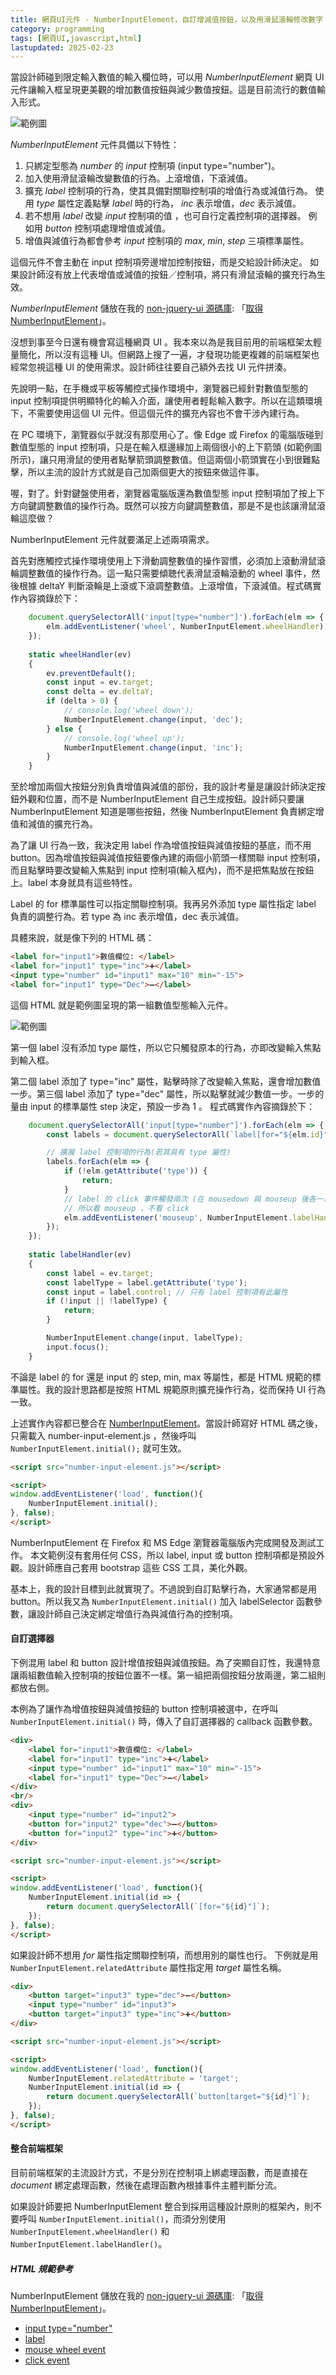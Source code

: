 ```yaml
---
title: 網頁UI元件 - NumberInputElement，自訂增減值按鈕，以及用滑鼠滾輪修改數字
category: programming
tags: [網頁UI,javascript,html]
lastupdated: 2025-02-23
---
```


當設計師碰到限定輸入數值的輸入欄位時，可以用 *NumberInputElement* 網頁 UI 元件讓輸入框呈現更美觀的增加數值按鈕與減少數值按鈕。這是目前流行的數值輸入形式。

![範例圖](https://github.com/shirock/images/raw/main/2025/02-23-number-input-element-1.png)

*NumberInputElement* 元件具備以下特性：

1. 只綁定型態為 *number* 的 *input* 控制項 (input type="number")。
2. 加入使用滑鼠滾輪改變數值的行為。上滾增值，下滾減值。
3. 擴充 *label* 控制項的行為，使其具備對關聯控制項的增值行為或減值行為。
  使用 *type* 屬性定義點擊 *label* 時的行為， *inc* 表示增值，*dec* 表示減值。
4. 若不想用 *label* 改變 *input* 控制項的值 ，也可自行定義控制項的選擇器。
  例如用 *button* 控制項處理增值或減值。
5. 增值與減值行為都會參考 *input* 控制項的 *max*, *min*, *step* 三項標準屬性。

這個元件不會主動在 input 控制項旁邊增加控制按鈕，而是交給設計師決定。
如果設計師沒有放上代表增值或減值的按鈕／控制項，將只有滑鼠滾輪的擴充行為生效。

*NumberInputElement* 儲放在我的 [non-jquery-ui 源碼庫](https://github.com/shirock/non-jquery-ui): 「[取得 NumberInputElement](https://github.com/shirock/non-jquery-ui/blob/master/ui/number-input-element.js)」。

<!--more-->

沒想到事至今日還有機會寫這種網頁 UI 。我本來以為是我目前用的前端框架太輕量簡化，所以沒有這種 UI。但網路上搜了一遍，才發現功能更複雜的前端框架也經常忽視這種 UI 的使用需求。設計師往往要自己額外去找 UI 元件拼湊。

先說明一點，在手機或平板等觸控式操作環境中，瀏覽器已經針對數值型態的 input 控制項提供明顯特化的輸入介面，讓使用者輕鬆輸入數字。所以在這類環境下，不需要使用這個 UI 元件。但這個元件的擴充內容也不會干涉內建行為。

在 PC 環境下，瀏覽器似乎就沒有那麼用心了。像 Edge 或 Firefox 的電腦版碰到數值型態的 input 控制項，只是在輸入框邊緣加上兩個很小的上下箭頭 (如範例圖所示)，讓只用滑鼠的使用者點擊箭頭調整數值。但這兩個小箭頭實在小到很難點擊，所以主流的設計方式就是自己加兩個更大的按鈕來做這件事。

喔，對了。針對鍵盤使用者，瀏覽器電腦版還為數值型態 input 控制項加了按上下方向鍵調整數值的操作行為。既然可以按方向鍵調整數值，那是不是也該讓滑鼠滾輪這麼做？

NumberInputElement 元件就要滿足上述兩項需求。

首先對應觸控式操作環境使用上下滑動調整數值的操作習慣，必須加上滾動滑鼠滾輪調整數值的操作行為。這一點只需要傾聴代表滑鼠滾輪滾動的 wheel 事件，然後根據 deltaY 判斷滾輪是上滾或下滾調整數值。上滾增值，下滾減值。程式碼實作內容摘錄於下：

```javascript
    document.querySelectorAll('input[type="number"]').forEach(elm => {
        elm.addEventListener('wheel', NumberInputElement.wheelHandler);
    });
    
    static wheelHandler(ev)
    {
        ev.preventDefault();
        const input = ev.target;
        const delta = ev.deltaY;
        if (delta > 0) {
            // console.log('wheel down');
            NumberInputElement.change(input, 'dec');
        } else {
            // console.log('wheel up');
            NumberInputElement.change(input, 'inc');
        }
    }

```

至於增加兩個大按鈕分別負責增值與減值的部份，我的設計考量是讓設計師決定按鈕外觀和位置，而不是 NumberInputElement 自己生成按鈕。設計師只要讓 NumberInputElement 知道是哪些按鈕，然後 NumberInputElement 負責綁定增值和減值的擴充行為。

為了讓 UI 行為一致，我決定用 label 作為增值按鈕與減值按鈕的基底，而不用 button。因為增值按鈕與減值按鈕要像內建的兩個小箭頭一樣關聯 input 控制項，而且點擊時要改變輸入焦點到 input 控制項(輸入框內)，而不是把焦點放在按鈕上。label 本身就具有這些特性。

Label 的 for 標準屬性可以指定關聯控制項。我再另外添加 type 屬性指定 label 負責的調整行為。若 type 為 inc 表示增值，dec 表示減值。

具體來說，就是像下列的 HTML 碼：

```html
<label for="input1">數值欄位: </label>
<label for="input1" type="inc">➕</label>
<input type="number" id="input1" max="10" min="-15">
<label for="input1" type="Dec">➖</label>

```

這個 HTML 就是範例圖呈現的第一組數值型態輸入元件。

![範例圖](https://github.com/shirock/images/raw/main/2025/02-23-number-input-element-1.png)

第一個 label 沒有添加 type 屬性，所以它只觸發原本的行為，亦即改變輸入焦點到輸入框。

第二個 label 添加了 type="inc" 屬性，點擊時除了改變輸入焦點，還會增加數值一步。第三個 label 添加了 type="dec" 屬性，所以點擊就減少數值一步。一步的量由 input 的標準屬性 step 決定，預設一步為 1 。
程式碼實作內容摘錄於下：

```javascript
    document.querySelectorAll('input[type="number"]').forEach(elm => {
        const labels = document.querySelectorAll(`label[for="${elm.id}"]`);

        // 擴展 label 控制項的行為(若其具有 type 屬性)
        labels.forEach(elm => {
            if (!elm.getAttribute('type')) {
                return;
            }
            // label 的 click 事件觸發兩次 (在 mousedown 與 mouseup 後各一次)
            // 所以看 mouseup ，不看 click
            elm.addEventListener('mouseup', NumberInputElement.labelHandler);
        });
    });
    
    static labelHandler(ev)
    {
        const label = ev.target;
        const labelType = label.getAttribute('type');
        const input = label.control; // 只有 label 控制項有此屬性
        if (!input || !labelType) {
            return;
        }

        NumberInputElement.change(input, labelType);
        input.focus();
    }

```

不論是 label 的 for 還是 input 的 step, min, max 等屬性，都是 HTML 規範的標準屬性。我的設計思路都是按照 HTML 規範原則擴充操作行為，從而保持 UI 行為一致。

上述實作內容都已整合在 [NumberInputElement](https://github.com/shirock/non-jquery-ui/blob/master/ui/number-input-element.js)。當設計師寫好 HTML 碼之後，只需載入 number-input-element.js ，然後呼叫 `NumberInputElement.initial();` 就可生效。

```html
<script src="number-input-element.js"></script>

<script>
window.addEventListener('load', function(){
    NumberInputElement.initial();
}, false);
</script>

```

NumberInputElement 在 Firefox 和 MS Edge 瀏覽器電腦版內完成開發及測試工作。
本文範例沒有套用任何 CSS，所以 label, input 或 button 控制項都是預設外觀。設計師應自己套用 bootstrap 這些 CSS 工具，美化外觀。

基本上，我的設計目標到此就實現了。不過說到自訂點擊行為，大家通常都是用 button。所以我又為 `NumberInputElement.initial()` 加入 labelSelector 函數參數，讓設計師自己決定綁定增值行為與減值行為的控制項。

#### 自訂選擇器

下例混用 label 和 button 設計增值按鈕與減值按鈕。為了突顯自訂性，我還特意讓兩組數值輸入控制項的按鈕位置不一樣。第一組把兩個按鈕分放兩邊，第二組則都放右側。

本例為了讓作為增值按鈕與減值按鈕的 button 控制項被選中，在呼叫 `NumberInputElement.initial()` 時，傳入了自訂選擇器的 callback 函數參數。

```html
<div>
    <label for="input1">數值欄位: </label>
    <label for="input1" type="inc">➕</label>
    <input type="number" id="input1" max="10" min="-15">
    <label for="input1" type="Dec">➖</label>
</div>
<br/>
<div>
    <input type="number" id="input2">
    <button for="input2" type="dec">➖</button>
    <button for="input2" type="inc">➕</button>
</div>

<script src="number-input-element.js"></script>

<script>
window.addEventListener('load', function(){
    NumberInputElement.initial(id => {
        return document.querySelectorAll(`[for="${id}"]`);
    });
}, false);
</script>

```

如果設計師不想用 *for* 屬性指定關聯控制項，而想用別的屬性也行。
下例就是用 `NumberInputElement.relatedAttribute` 屬性指定用 *target* 屬性名稱。

```html
<div>
    <button target="input3" type="dec">➖</button>
    <input type="number" id="input3">
    <button target="input3" type="inc">➕</button>
</div>

<script src="number-input-element.js"></script>

<script>
window.addEventListener('load', function(){
    NumberInputElement.relatedAttribute = 'target';
    NumberInputElement.initial(id => {
        return document.querySelectorAll(`button[target="${id}"]`);
    });
}, false);
</script>

```

#### 整合前端框架

目前前端框架的主流設計方式，不是分別在控制項上綁處理函數，而是直接在 *document* 綁定處理函數，然後在處理函數內根據事件主體判斷分流。

如果設計師要把 NumberInputElement 整合到採用這種設計原則的框架內，則不要呼叫 `NumberInputElement.initial()`，而須分別使用 `NumberInputElement.wheelHandler()` 和 `NumberInputElement.labelHandler()`。

##### HTML 規範參考

NumberInputElement 儲放在我的 [non-jquery-ui 源碼庫](https://github.com/shirock/non-jquery-ui): 「[取得 NumberInputElement](https://github.com/shirock/non-jquery-ui/blob/master/ui/number-input-element.js)」。

* [input type="number"](https://developer.mozilla.org/en-US/docs/Web/API/HTMLInputElement)
* [label](https://developer.mozilla.org/en-US/docs/Web/API/HTMLLabelElement)
* [mouse wheel event](https://developer.mozilla.org/en-US/docs/Web/API/WheelEvent)
* [click event](https://developer.mozilla.org/en-US/docs/Web/API/Element/click_event)
